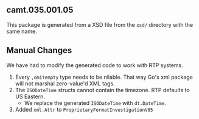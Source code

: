 ## camt.035.001.05

This package is generated from a XSD file from the `xsd/` directory with the same name.

## Manual Changes

We have had to modify the generated code to work with RTP systems.

1. Every `,omitempty` type needs to be nilable. That way Go's xml package will not marshal zero-value'd XML tags.
1. The `ISODateTime` structs cannot contain the timezone. RTP defaults to US Eastern.
   - We replace the generated `ISODateTime` with `dt.DateTime`.
1. Added `xml.Attr` to `ProprietaryFormatInvestigationV05`
